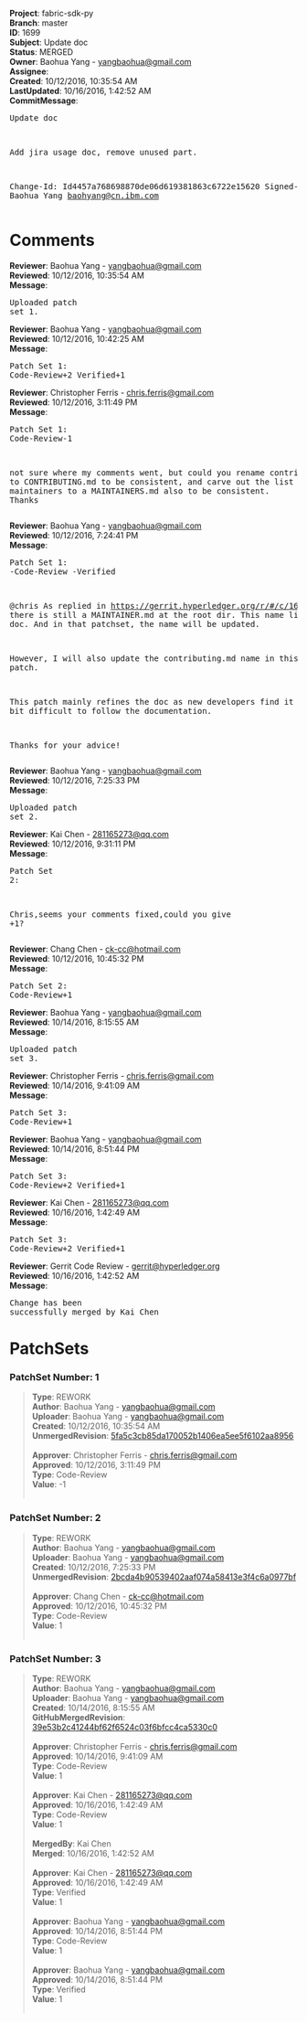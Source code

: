 <strong>Project</strong>: fabric-sdk-py<br><strong>Branch</strong>: master<br><strong>ID</strong>: 1699<br><strong>Subject</strong>: Update doc<br><strong>Status</strong>: MERGED<br><strong>Owner</strong>: Baohua Yang - yangbaohua@gmail.com<br><strong>Assignee</strong>:<br><strong>Created</strong>: 10/12/2016, 10:35:54 AM<br><strong>LastUpdated</strong>: 10/16/2016, 1:42:52 AM<br><strong>CommitMessage</strong>:<br><pre>Update doc

Add jira usage doc, remove unused part.

Change-Id: Id4457a768698870de06d619381863c6722e15620
Signed-off-by: Baohua Yang <baohyang@cn.ibm.com>
</pre><h1>Comments</h1><strong>Reviewer</strong>: Baohua Yang - yangbaohua@gmail.com<br><strong>Reviewed</strong>: 10/12/2016, 10:35:54 AM<br><strong>Message</strong>: <pre>Uploaded patch set 1.</pre><strong>Reviewer</strong>: Baohua Yang - yangbaohua@gmail.com<br><strong>Reviewed</strong>: 10/12/2016, 10:42:25 AM<br><strong>Message</strong>: <pre>Patch Set 1: Code-Review+2 Verified+1</pre><strong>Reviewer</strong>: Christopher Ferris - chris.ferris@gmail.com<br><strong>Reviewed</strong>: 10/12/2016, 3:11:49 PM<br><strong>Message</strong>: <pre>Patch Set 1: Code-Review-1

not sure where my comments went, but could you rename contribution.md to CONTRIBUTING.md to be consistent, and carve out the list of maintainers to a MAINTAINERS.md also to be consistent. Thanks</pre><strong>Reviewer</strong>: Baohua Yang - yangbaohua@gmail.com<br><strong>Reviewed</strong>: 10/12/2016, 7:24:41 PM<br><strong>Message</strong>: <pre>Patch Set 1: -Code-Review -Verified

@chris
As replied in https://gerrit.hyperledger.org/r/#/c/1687/, there is still a MAINTAINER.md at the root dir. This name list if just a doc. And in that patchset, the name will be updated.

However, I will also update the contributing.md name in this patch.

This patch mainly refines the doc as new developers find it a little bit difficult to follow the documentation.

Thanks for your advice!</pre><strong>Reviewer</strong>: Baohua Yang - yangbaohua@gmail.com<br><strong>Reviewed</strong>: 10/12/2016, 7:25:33 PM<br><strong>Message</strong>: <pre>Uploaded patch set 2.</pre><strong>Reviewer</strong>: Kai Chen - 281165273@qq.com<br><strong>Reviewed</strong>: 10/12/2016, 9:31:11 PM<br><strong>Message</strong>: <pre>Patch Set 2:

Chris,seems your comments fixed,could you give +1?</pre><strong>Reviewer</strong>: Chang Chen - ck-cc@hotmail.com<br><strong>Reviewed</strong>: 10/12/2016, 10:45:32 PM<br><strong>Message</strong>: <pre>Patch Set 2: Code-Review+1</pre><strong>Reviewer</strong>: Baohua Yang - yangbaohua@gmail.com<br><strong>Reviewed</strong>: 10/14/2016, 8:15:55 AM<br><strong>Message</strong>: <pre>Uploaded patch set 3.</pre><strong>Reviewer</strong>: Christopher Ferris - chris.ferris@gmail.com<br><strong>Reviewed</strong>: 10/14/2016, 9:41:09 AM<br><strong>Message</strong>: <pre>Patch Set 3: Code-Review+1</pre><strong>Reviewer</strong>: Baohua Yang - yangbaohua@gmail.com<br><strong>Reviewed</strong>: 10/14/2016, 8:51:44 PM<br><strong>Message</strong>: <pre>Patch Set 3: Code-Review+2 Verified+1</pre><strong>Reviewer</strong>: Kai Chen - 281165273@qq.com<br><strong>Reviewed</strong>: 10/16/2016, 1:42:49 AM<br><strong>Message</strong>: <pre>Patch Set 3: Code-Review+2 Verified+1</pre><strong>Reviewer</strong>: Gerrit Code Review - gerrit@hyperledger.org<br><strong>Reviewed</strong>: 10/16/2016, 1:42:52 AM<br><strong>Message</strong>: <pre>Change has been successfully merged by Kai Chen</pre><h1>PatchSets</h1><h3>PatchSet Number: 1</h3><blockquote><strong>Type</strong>: REWORK<br><strong>Author</strong>: Baohua Yang - yangbaohua@gmail.com<br><strong>Uploader</strong>: Baohua Yang - yangbaohua@gmail.com<br><strong>Created</strong>: 10/12/2016, 10:35:54 AM<br><strong>UnmergedRevision</strong>: [5fa5c3cb85da170052b1406ea5ee5f6102aa8956](https://github.com/hyperledger-gerrit-archive/fabric-sdk-py/commit/5fa5c3cb85da170052b1406ea5ee5f6102aa8956)<br><br><strong>Approver</strong>: Christopher Ferris - chris.ferris@gmail.com<br><strong>Approved</strong>: 10/12/2016, 3:11:49 PM<br><strong>Type</strong>: Code-Review<br><strong>Value</strong>: -1<br><br></blockquote><h3>PatchSet Number: 2</h3><blockquote><strong>Type</strong>: REWORK<br><strong>Author</strong>: Baohua Yang - yangbaohua@gmail.com<br><strong>Uploader</strong>: Baohua Yang - yangbaohua@gmail.com<br><strong>Created</strong>: 10/12/2016, 7:25:33 PM<br><strong>UnmergedRevision</strong>: [2bcda4b90539402aaf074a58413e3f4c6a0977bf](https://github.com/hyperledger-gerrit-archive/fabric-sdk-py/commit/2bcda4b90539402aaf074a58413e3f4c6a0977bf)<br><br><strong>Approver</strong>: Chang Chen - ck-cc@hotmail.com<br><strong>Approved</strong>: 10/12/2016, 10:45:32 PM<br><strong>Type</strong>: Code-Review<br><strong>Value</strong>: 1<br><br></blockquote><h3>PatchSet Number: 3</h3><blockquote><strong>Type</strong>: REWORK<br><strong>Author</strong>: Baohua Yang - yangbaohua@gmail.com<br><strong>Uploader</strong>: Baohua Yang - yangbaohua@gmail.com<br><strong>Created</strong>: 10/14/2016, 8:15:55 AM<br><strong>GitHubMergedRevision</strong>: [39e53b2c41244bf62f6524c03f6bfcc4ca5330c0](https://github.com/hyperledger-gerrit-archive/fabric-sdk-py/commit/39e53b2c41244bf62f6524c03f6bfcc4ca5330c0)<br><br><strong>Approver</strong>: Christopher Ferris - chris.ferris@gmail.com<br><strong>Approved</strong>: 10/14/2016, 9:41:09 AM<br><strong>Type</strong>: Code-Review<br><strong>Value</strong>: 1<br><br><strong>Approver</strong>: Kai Chen - 281165273@qq.com<br><strong>Approved</strong>: 10/16/2016, 1:42:49 AM<br><strong>Type</strong>: Code-Review<br><strong>Value</strong>: 1<br><br><strong>MergedBy</strong>: Kai Chen<br><strong>Merged</strong>: 10/16/2016, 1:42:52 AM<br><br><strong>Approver</strong>: Kai Chen - 281165273@qq.com<br><strong>Approved</strong>: 10/16/2016, 1:42:49 AM<br><strong>Type</strong>: Verified<br><strong>Value</strong>: 1<br><br><strong>Approver</strong>: Baohua Yang - yangbaohua@gmail.com<br><strong>Approved</strong>: 10/14/2016, 8:51:44 PM<br><strong>Type</strong>: Code-Review<br><strong>Value</strong>: 1<br><br><strong>Approver</strong>: Baohua Yang - yangbaohua@gmail.com<br><strong>Approved</strong>: 10/14/2016, 8:51:44 PM<br><strong>Type</strong>: Verified<br><strong>Value</strong>: 1<br><br></blockquote>